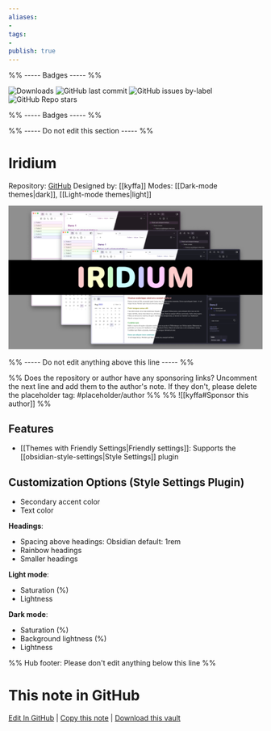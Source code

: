 ```yaml
---
aliases:
- 
tags: 
- 
publish: true
---
```


%% ----- Badges ----- %%

![Downloads](https://img.shields.io/badge/downloads-4739-573E7A?style=for-the-badge&logo=)
![GitHub last commit](https://img.shields.io/github/last-commit/kyffa/Iridium?color=573E7A&label=last%20update&logo=github&style=for-the-badge)
![GitHub issues by-label](https://img.shields.io/github/issues/kyffa/Iridium/help%20wanted?color=573E7A&logo=github&style=for-the-badge) 
![GitHub Repo stars](https://img.shields.io/github/stars/kyffa/Iridium?color=573E7A&logo=github&style=for-the-badge)

%% ----- Badges ----- %%

%% ----- Do not edit this section ----- %%

# Iridium

Repository: [GitHub](https://github.com/kyffa/Iridium)
Designed by: [[kyffa]]
Modes: [[Dark-mode themes|dark]], [[Light-mode themes|light]]



![screenshot](https://github.com/kyffa/Iridium/raw/HEAD/screenshot.png)

%% ----- Do not edit anything above this line ----- %% 

%% Does the repository or author have any sponsoring links? Uncomment the next line and add them to the author's note. If they don't, please delete the placeholder tag: #placeholder/author %%
%% ![[kyffa#Sponsor this author]] %%


## Features

- [[Themes with Friendly Settings|Friendly settings]]: Supports the [[obsidian-style-settings|Style Settings]] plugin

## Customization Options (Style Settings Plugin) 
- Secondary accent color
- Text color

**Headings**: 
- Spacing above headings: Obsidian default: 1rem
- Rainbow headings
- Smaller headings

**Light mode**: 
- Saturation (%)
- Lightness

**Dark mode**: 
- Saturation (%)
- Background lightness (%)
- Lightness


%% Hub footer: Please don't edit anything below this line %%

# This note in GitHub

<span class="git-footer">[Edit In GitHub](https://github.dev/obsidian-community/obsidian-hub/blob/main/02%20-%20Community%20Expansions/02.05%20All%20Community%20Expansions/Themes/Iridium.md "git-hub-edit-note") | [Copy this note](https://raw.githubusercontent.com/obsidian-community/obsidian-hub/main/02%20-%20Community%20Expansions/02.05%20All%20Community%20Expansions/Themes/Iridium.md "git-hub-copy-note") | [Download this vault](https://github.com/obsidian-community/obsidian-hub/archive/refs/heads/main.zip "git-hub-download-vault") </span>
